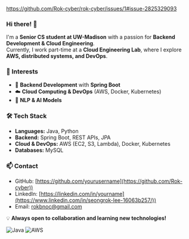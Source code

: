 https://github.com/Rok-cyber/rok-cyber/issues/1#issue-2825329093
### Hi there! 👋  

I'm a **Senior CS student at UW-Madison** with a passion for **Backend Development & Cloud Engineering**.  
Currently, I work part-time at a **Cloud Engineering Lab**, where I explore **AWS, distributed systems, and DevOps**.  

### 🌱 Interests  
- 🚀 **Backend Development** with **Spring Boot**  
- ☁️ **Cloud Computing & DevOps** (AWS, Docker, Kubernetes)  
- 🤖 **NLP & AI Models**  

### 🛠 Tech Stack  
- **Languages:** Java, Python  
- **Backend:** Spring Boot, REST APIs, JPA  
- **Cloud & DevOps:** AWS (EC2, S3, Lambda), Docker, Kubernetes  
- **Databases:** MySQL  

### 📫 Contact  
- GitHub: [https://github.com/yourusername](https://github.com/Rok-cyber))  
- LinkedIn: [https://linkedin.com/in/yourname](https://www.linkedin.com/in/seongrok-lee-16063b257/))  
- Email: rokbnoc@gmail.com

💡 **Always open to collaboration and learning new technologies!**


![Java](https://img.shields.io/badge/Java-ED8B00?style=for-the-badge&logo=java&logoColor=white)
![AWS](https://img.shields.io/badge/AWS-232F3E?style=for-the-badge&logo=amazon-aws&logoColor=white)
